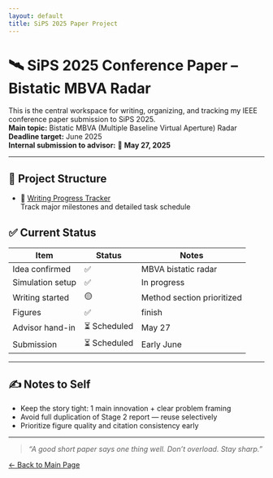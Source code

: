 ```yaml
---
layout: default
title: SiPS 2025 Paper Project
---
```


# 🛰️ SiPS 2025 Conference Paper – Bistatic MBVA Radar

This is the central workspace for writing, organizing, and tracking my IEEE conference paper submission to SiPS 2025.  
**Main topic:** Bistatic MBVA (Multiple Baseline Virtual Aperture) Radar  
**Deadline target:** June 2025  
**Internal submission to advisor:** 📌 **May 27, 2025**

---

## 📂 Project Structure

- 🧭 [Writing Progress Tracker](progress.md)  
  Track major milestones and detailed task schedule

## ✅ Current Status

| Item | Status | Notes |
|------|--------|-------|
| Idea confirmed | ✅ | MBVA bistatic radar |
| Simulation setup | ✅ | In progress | Data partial |
| Writing started | 🟡 | Method section prioritized |
| Figures | ✅ |finish | Need to draw system sketch |
| Advisor hand-in | ⏳ Scheduled | May 27 |
| Submission | ⏳ Scheduled | Early June |

---

## ✍️ Notes to Self

- Keep the story tight: 1 main innovation + clear problem framing
- Avoid full duplication of Stage 2 report — reuse selectively
- Prioritize figure quality and citation consistency early

---

> *“A good short paper says one thing well. Don’t overload. Stay sharp.”*

[← Back to Main Page](/Dingli_daily/)

